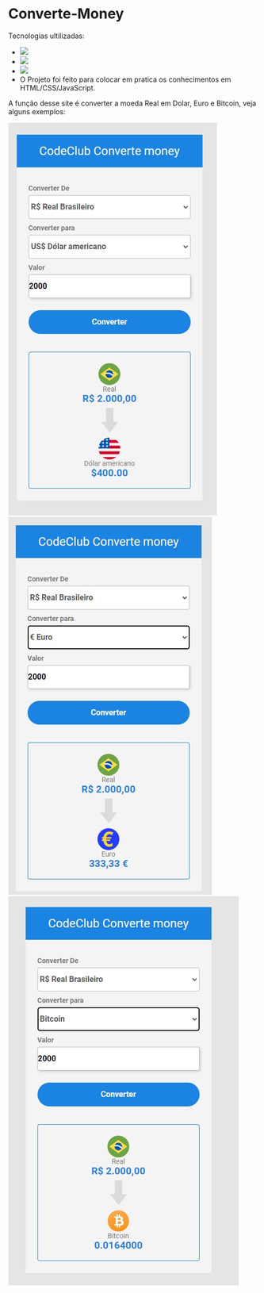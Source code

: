 # Converte-Money

Tecnologias ultilizadas:
 - <img  src = "https://img.shields.io/badge/HTML5-E34F26?style=for-the-badge&logo=html5&logoColor=white"/>
 - <img  src = "https://img.shields.io/badge/CSS3-1572B6?style=for-the-badge&logo=css3&logoColor=white"/>
 - <img src = "https://img.shields.io/badge/JavaScript-F7DF1E?style=for-the-badge&logo=javascript&logoColor=black"/>
 - O Projeto foi feito para colocar em pratica os conhecimentos em HTML/CSS/JavaScript.
<p>A função desse site é converter a moeda Real em Dolar, Euro e Bitcoin, veja alguns exemplos:</p>
<p>
<img src="https://github.com/RaphaelFiais/Converte-Money/blob/main/Assets/Exemplo.jpeg"/>
<img src="https://github.com/RaphaelFiais/Converte-Money/blob/main/Assets/Exemplo%203.jpeg"/>
<img src ="https://github.com/RaphaelFiais/Converte-Money/blob/main/Assets/Exemplo%202.jpeg"/>
</p>

